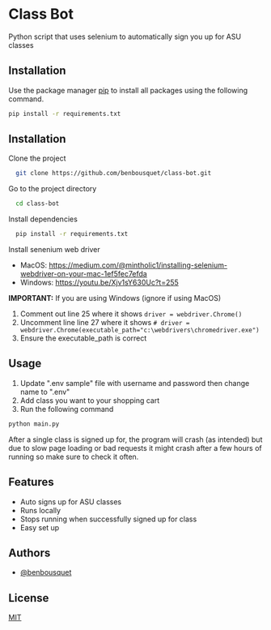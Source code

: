 # Class Bot

Python script that uses selenium to automatically sign you up for ASU classes

## Installation

Use the package manager [pip](https://pip.pypa.io/en/stable/) to install all packages using the following command.

```bash
pip install -r requirements.txt
```
## Installation

Clone the project

```bash
  git clone https://github.com/benbousquet/class-bot.git
```

Go to the project directory

```bash
  cd class-bot
```

Install dependencies

```bash
  pip install -r requirements.txt
```

Install senenium web driver
- MacOS: https://medium.com/@mintholic1/installing-selenium-webdriver-on-your-mac-1ef5fec7efda
- Windows: https://youtu.be/Xjv1sY630Uc?t=255

**IMPORTANT:** If you are using Windows (ignore if using MacOS)
1. Comment out line 25 where it shows `driver = webdriver.Chrome()`
2. Uncomment line line 27 where it shows `# driver = webdriver.Chrome(executable_path="c:\webdrivers\chromedriver.exe")`
3. Ensure the executable_path is correct

## Usage

1. Update ".env sample" file with username and password then change name to ".env" 
2. Add class you want to your shopping cart
3. Run the following command 
```bash 
python main.py
```

After a single class is signed up for, the program will crash (as intended) but due to slow page loading or bad requests it might crash after a few hours of running so make sure to check it often.
## Features

- Auto signs up for ASU classes
- Runs locally
- Stops running when successfully signed up for class
- Easy set up


## Authors

- [@benbousquet](https://www.github.com/benbousquet)


## License

[MIT](https://choosealicense.com/licenses/mit/)

